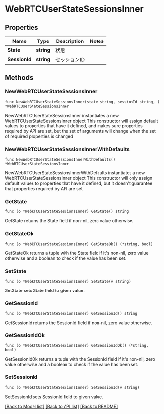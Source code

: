# WebRTCUserStateSessionsInner

## Properties

Name | Type | Description | Notes
------------ | ------------- | ------------- | -------------
**State** | **string** | 状態 | 
**SessionId** | **string** | セッションID | 

## Methods

### NewWebRTCUserStateSessionsInner

`func NewWebRTCUserStateSessionsInner(state string, sessionId string, ) *WebRTCUserStateSessionsInner`

NewWebRTCUserStateSessionsInner instantiates a new WebRTCUserStateSessionsInner object
This constructor will assign default values to properties that have it defined,
and makes sure properties required by API are set, but the set of arguments
will change when the set of required properties is changed

### NewWebRTCUserStateSessionsInnerWithDefaults

`func NewWebRTCUserStateSessionsInnerWithDefaults() *WebRTCUserStateSessionsInner`

NewWebRTCUserStateSessionsInnerWithDefaults instantiates a new WebRTCUserStateSessionsInner object
This constructor will only assign default values to properties that have it defined,
but it doesn't guarantee that properties required by API are set

### GetState

`func (o *WebRTCUserStateSessionsInner) GetState() string`

GetState returns the State field if non-nil, zero value otherwise.

### GetStateOk

`func (o *WebRTCUserStateSessionsInner) GetStateOk() (*string, bool)`

GetStateOk returns a tuple with the State field if it's non-nil, zero value otherwise
and a boolean to check if the value has been set.

### SetState

`func (o *WebRTCUserStateSessionsInner) SetState(v string)`

SetState sets State field to given value.


### GetSessionId

`func (o *WebRTCUserStateSessionsInner) GetSessionId() string`

GetSessionId returns the SessionId field if non-nil, zero value otherwise.

### GetSessionIdOk

`func (o *WebRTCUserStateSessionsInner) GetSessionIdOk() (*string, bool)`

GetSessionIdOk returns a tuple with the SessionId field if it's non-nil, zero value otherwise
and a boolean to check if the value has been set.

### SetSessionId

`func (o *WebRTCUserStateSessionsInner) SetSessionId(v string)`

SetSessionId sets SessionId field to given value.



[[Back to Model list]](../README.md#documentation-for-models) [[Back to API list]](../README.md#documentation-for-api-endpoints) [[Back to README]](../README.md)


